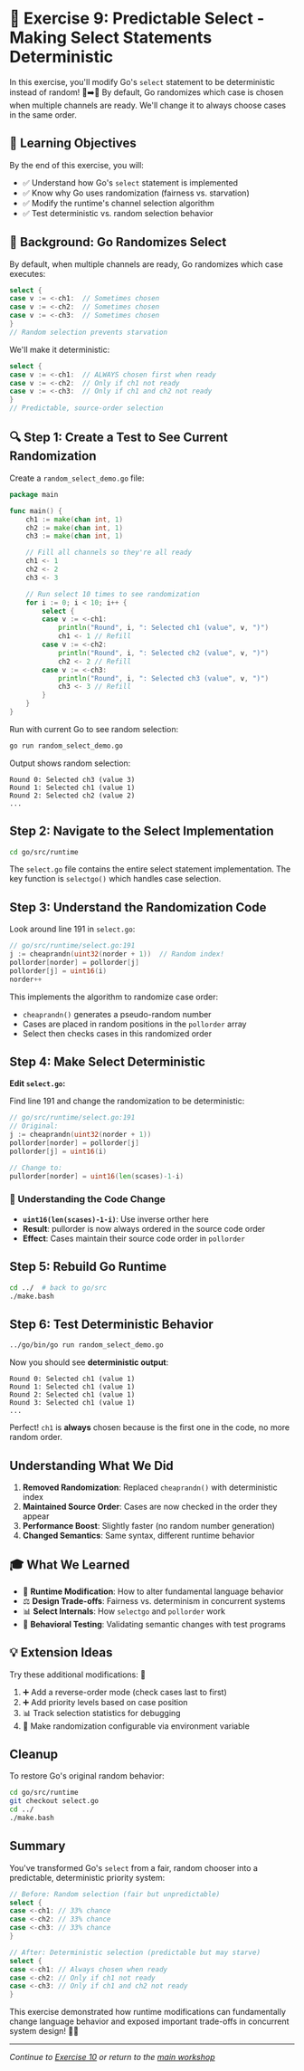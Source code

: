 # 🎯 Exercise 9: Predictable Select - Making Select Statements Deterministic

In this exercise, you'll modify Go's `select` statement to be deterministic instead of random! 🎲➡️📏 By default, Go randomizes which case is chosen when multiple channels are ready. We'll change it to always choose cases in the same order.

## 🎯 Learning Objectives

By the end of this exercise, you will:

- ✅ Understand how Go's `select` statement is implemented
- ✅ Know why Go uses randomization (fairness vs. starvation)
- ✅ Modify the runtime's channel selection algorithm
- ✅ Test deterministic vs. random selection behavior

## 🧠 Background: Go Randomizes Select

By default, when multiple channels are ready, Go randomizes which case executes:

```go
select {
case v := <-ch1:  // Sometimes chosen
case v := <-ch2:  // Sometimes chosen
case v := <-ch3:  // Sometimes chosen
}
// Random selection prevents starvation
```

We'll make it deterministic:

```go
select {
case v := <-ch1:  // ALWAYS chosen first when ready
case v := <-ch2:  // Only if ch1 not ready
case v := <-ch3:  // Only if ch1 and ch2 not ready
}
// Predictable, source-order selection
```

## 🔍 Step 1: Create a Test to See Current Randomization

Create a `random_select_demo.go` file:

```go
package main

func main() {
    ch1 := make(chan int, 1)
    ch2 := make(chan int, 1)
    ch3 := make(chan int, 1)

    // Fill all channels so they're all ready
    ch1 <- 1
    ch2 <- 2
    ch3 <- 3

    // Run select 10 times to see randomization
    for i := 0; i < 10; i++ {
        select {
        case v := <-ch1:
            println("Round", i, ": Selected ch1 (value", v, ")")
            ch1 <- 1 // Refill
        case v := <-ch2:
            println("Round", i, ": Selected ch2 (value", v, ")")
            ch2 <- 2 // Refill
        case v := <-ch3:
            println("Round", i, ": Selected ch3 (value", v, ")")
            ch3 <- 3 // Refill
        }
    }
}
```

Run with current Go to see random selection:

```bash
go run random_select_demo.go
```

Output shows random selection:

```
Round 0: Selected ch3 (value 3)
Round 1: Selected ch1 (value 1)
Round 2: Selected ch2 (value 2)
...
```

## Step 2: Navigate to the Select Implementation

```bash
cd go/src/runtime
```

The `select.go` file contains the entire select statement implementation. The key function is `selectgo()` which handles case selection.

## Step 3: Understand the Randomization Code

Look around line 191 in `select.go`:

```go
// go/src/runtime/select.go:191
j := cheaprandn(uint32(norder + 1))  // Random index!
pollorder[norder] = pollorder[j]
pollorder[j] = uint16(i)
norder++
```

This implements the algorithm to randomize case order:

- `cheaprandn()` generates a pseudo-random number
- Cases are placed in random positions in the `pollorder` array
- Select then checks cases in this randomized order

## Step 4: Make Select Deterministic

**Edit `select.go`:**

Find line 191 and change the randomization to be deterministic:

```go
// go/src/runtime/select.go:191
// Original:
j := cheaprandn(uint32(norder + 1))
pollorder[norder] = pollorder[j]
pollorder[j] = uint16(i)

// Change to:
pullorder[norder] = uint16(len(scases)-1-i)
```

### 🔧 Understanding the Code Change

- **`uint16(len(scases)-1-i)`**: Use inverse orther here
- **Result**: pullorder is now always ordered in the source code order
- **Effect**: Cases maintain their source code order in `pollorder`

## Step 5: Rebuild Go Runtime

```bash
cd ../  # back to go/src
./make.bash
```

## Step 6: Test Deterministic Behavior

```bash
../go/bin/go run random_select_demo.go
```

Now you should see **deterministic output**:

```
Round 0: Selected ch1 (value 1)
Round 1: Selected ch1 (value 1)
Round 2: Selected ch1 (value 1)
Round 3: Selected ch1 (value 1)
...
```

Perfect! `ch1` is **always** chosen because is the first one in the code, no more random order.

## Understanding What We Did

1. **Removed Randomization**: Replaced `cheaprandn()` with deterministic index
2. **Maintained Source Order**: Cases are now checked in the order they appear
3. **Performance Boost**: Slightly faster (no random number generation)
4. **Changed Semantics**: Same syntax, different runtime behavior

## 🎓 What We Learned

- 🔄 **Runtime Modification**: How to alter fundamental language behavior
- ⚖️ **Design Trade-offs**: Fairness vs. determinism in concurrent systems
- 📊 **Select Internals**: How `selectgo` and `pollorder` work
- 🧪 **Behavioral Testing**: Validating semantic changes with test programs

## 💡 Extension Ideas

Try these additional modifications: 🚀

1. ➕ Add a reverse-order mode (check cases last to first)
2. ➕ Add priority levels based on case position
3. 📊 Track selection statistics for debugging
4. 🎲 Make randomization configurable via environment variable

## Cleanup

To restore Go's original random behavior:

```bash
cd go/src/runtime
git checkout select.go
cd ../
./make.bash
```

## Summary

You've transformed Go's `select` from a fair, random chooser into a predictable, deterministic priority system:

```go
// Before: Random selection (fair but unpredictable)
select {
case <-ch1: // 33% chance
case <-ch2: // 33% chance
case <-ch3: // 33% chance
}

// After: Deterministic selection (predictable but may starve)
select {
case <-ch1: // Always chosen when ready
case <-ch2: // Only if ch1 not ready
case <-ch3: // Only if ch1 and ch2 not ready
}
```

This exercise demonstrated how runtime modifications can fundamentally change language behavior and exposed important trade-offs in concurrent system design! 🎯✨

---

*Continue to [Exercise 10](10-java-style-stack-traces.md) or return to the [main workshop](../README.md)*
